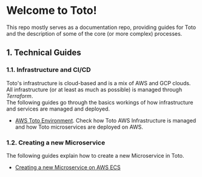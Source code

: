 # Welcome to Toto!
This repo mostly serves as a documentation repo, providing guides for Toto and the description of some of the core (or more complex) processes.

## 1. Technical Guides
### 1.1. Infrastructure and CI/CD 
Toto's infrastructure is cloud-based and is a mix of AWS and GCP clouds. <br>
All infrastructure (or at least as much as possible) is managed through *Terraform*. <br>
The following guides go through the basics workings of how infrastructure and services are managed and deployed.

* [AWS Toto Environment](docs/infra-cicd/aws/aws.md). Check how Toto AWS Infrastructure is managed and how Toto microservices are deployed on AWS.

### 1.2. Creating a new Microservice
The following guides explain how to create a new Microservice in Toto.

* [Creating a new Microservice on AWS ECS](./docs/microservices/new-ms-aws-ecs.md)
